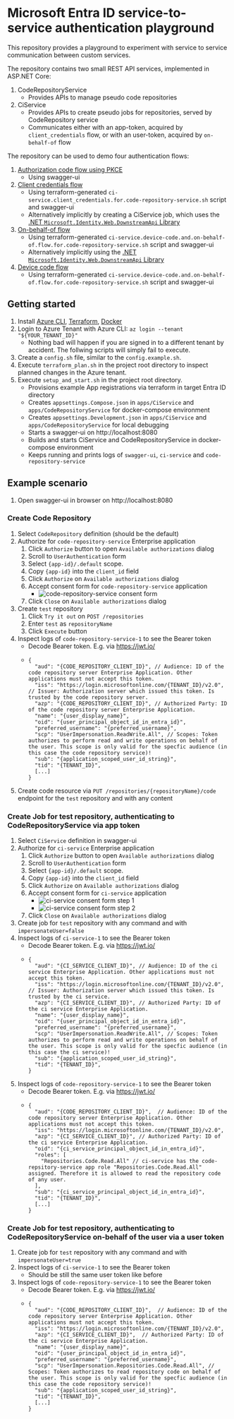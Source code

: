 # Microsoft Entra ID service-to-service authentication playground

This repository provides a playground to experiment with service to service communication between custom services.

The repository contains two small REST API services, implemented in ASP.NET Core:

1. CodeRepositoryService
    * Provides APIs to manage pseudo code repositories
2. CiService
    * Provides APIs to create pseudo jobs for repositories, served by CodeRepository service
    * Communicates either with an app-token, acquired by `client_credentials` flow, or with an user-token, acquired by `on-behalf-of` flow

The repository can be used to demo four authentication flows:

1. [Authorization code flow using PKCE](https://learn.microsoft.com/en-us/entra/identity-platform/v2-oauth2-client-creds-grant-flow)
    * Using swagger-ui
2. [Client credentials flow](https://learn.microsoft.com/en-us/entra/identity-platform/v2-oauth2-client-creds-grant-flow)
    * Using terraform-generated `ci-service.client_credentials.for.code-repository-service.sh` script and swagger-ui
    * Alternatively implicitly by creating a CiService job, which uses the [.NET `Microsoft.Identity.Web.DownstreamApi` Library](https://learn.microsoft.com/en-us/entra/identity-platform/scenario-web-api-call-api-app-configuration?tabs=aspnetcore)
3. [On-behalf-of flow](https://learn.microsoft.com/en-us/entra/identity-platform/v2-oauth2-on-behalf-of-flow)
    * Using terraform-generated `ci-service.device-code.and.on-behalf-of.flow.for.code-repository-service.sh` script and swagger-ui
    * Alternatively implicitly using the [.NET `Microsoft.Identity.Web.DownstreamApi` Library](https://learn.microsoft.com/en-us/entra/identity-platform/scenario-web-api-call-api-app-configuration?tabs=aspnetcore)
4. [Device code flow](https://learn.microsoft.com/en-us/entra/identity-platform/v2-oauth2-device-code)
    * Using terraform-generated `ci-service.device-code.and.on-behalf-of.flow.for.code-repository-service.sh` script and swagger-ui

## Getting started

1. Install [Azure CLI](https://learn.microsoft.com/en-us/cli/azure/install-azure-cli#install), [Terraform](https://developer.hashicorp.com/terraform/install?product_intent=terraform), [Docker](https://docs.docker.com/engine/install/)
2. Login to Azure Tenant with Azure CLI: `az login --tenant "${YOUR_TENANT_ID}"`
    * Nothing bad will happen if you are signed in to a different tenant by accident. The follwing scripts will simply fail to execute.
3. Create a `config.sh` file, similar to the `config.example.sh`.
4. Execute `terraform_plan.sh` in the project root directory to inspect planned changes in the Azure tenant.
5. Execute `setup_and_start.sh` in the project root directory.
    * Provisions example App registrations via terraform in target Entra ID directory
    * Creates `appsettings.Compose.json` in `apps/CiService` and `apps/CodeRepositoryService` for docker-compose environment
    * Creates `appsettings.Development.json` in `apps/CiService` and `apps/CodeRepositoryService` for local debugging
    * Starts a swagger-ui on http://localhost:8080
    * Builds and starts CiService and CodeRepositoryService in docker-compose environment
    * Keeps running and prints logs of `swagger-ui`, `ci-service` and `code-repository-service`

## Example scenario

1. Open swagger-ui in browser on http://localhost:8080

### Create Code Repository

1. Select `CodeRepository` definition (should be the default)
2. Authorize for `code-repository-service` Enterprise application
    1. Click `Authorize` button to open `Available authorizations` dialog
    2. Scroll to `UserAuthentication` form
    3. Select `{app-id}/.default` scope.
    4. Copy `{app-id}` into the `client_id` field
    5. Click `Authorize` on `Available authorizations` dialog
    6. Accept consent form for `code-repository-service` application
        * ![code-repository-service consent form](./docs/images/code_repository_service_consent_dialog.png)
    7. Click `Close` on `Available authorizations` dialog
3. Create `test` repository
    1. Click `Try it out` on `POST /repositories`
    2. Enter `test` as `repositoryName`
    3. Click `Execute` button
4. Inspect logs of `code-repository-service-1` to see the Bearer token
    * Decode Bearer token. E.g. via https://jwt.io/
    * ```
      {
        "aud": "{CODE_REPOSITORY_CLIENT_ID}", // Audience: ID of the code repository server Enterprise Application. Other applications must not accept this token.
        "iss": "https://login.microsoftonline.com/{TENANT_ID}/v2.0", // Issuer: Authorization server which issued this token. Is trusted by the code repository server.
        "azp": "{CODE_REPOSITORY_CLIENT_ID}", // Authorized Party: ID of the code repository server Enterprise Application.
        "name": "{user_display_name}",
        "oid": "{user_principal_object_id_in_entra_id}",
        "preferred_username": "{preferred_username}",
        "scp": "UserImpersonation.ReadWrite.All", // Scopes: Token authorizes to perform read and write operations on behalf of the user. This scope is only valid for the specfic audience (in this case the code repository service)!
        "sub": "{application_scoped_user_id_string}",
        "tid": "{TENANT_ID}",
        [...]
      }
      ```
5. Create code resource via `PUT /repositories/{repositoryName}/code` endpoint for the `test` repository and with any content

### Create Job for test repository, authenticating to CodeRepositoryService via app token

1. Select `CiService` definition in swagger-ui
2. Authorize for `ci-service` Enterprise application
    1. Click `Authorize` button to open `Available authorizations` dialog
    2. Scroll to `UserAuthentication` form
    3. Select `{app-id}/.default` scope.
    4. Copy `{app-id}` into the `client_id` field
    5. Click `Authorize` on `Available authorizations` dialog
    6. Accept consent form for `ci-service` application
        * ![ci-service consent form step 1](./docs/images/ci_service_consent_dialog_1.png)
        * ![ci-service consent form step 2](./docs/images/ci_service_consent_dialog_2.png)
    7. Click `Close` on `Available authorizations` dialog
3. Create job for `test` repository with any command and with `impersonateUser=false`
4. Inspect logs of `ci-service-1` to see the Bearer token
    * Decode Bearer token. E.g. via https://jwt.io/
    * ```
      {
        "aud": "{CI_SERVICE_CLIENT_ID}", // Audience: ID of the ci service Enterprise Application. Other applications must not accept this token.
        "iss": "https://login.microsoftonline.com/{TENANT_ID}/v2.0", // Issuer: Authorization server which issued this token. Is trusted by the ci service.
        "azp": "{CI_SERVICE_CLIENT_ID}", // Authorized Party: ID of the ci service Enterprise Application.
        "name": "{user_display_name}",
        "oid": "{user_principal_object_id_in_entra_id}",
        "preferred_username": "{preferred_username}",
        "scp": "UserImpersonation.ReadWrite.All", // Scopes: Token authorizes to perform read and write operations on behalf of the user. This scope is only valid for the specfic audience (in this case the ci service)!
        "sub": "{application_scoped_user_id_string}",
        "tid": "{TENANT_ID}",
      }
      ```
5. Inspect logs of `code-repository-service-1` to see the Bearer token
    * Decode Bearer token. E.g. via https://jwt.io/
    * ```
      {
        "aud": "{CODE_REPOSITORY_CLIENT_ID}",  // Audience: ID of the code repository server Enterprise Application. Other applications must not accept this token.
        "iss": "https://login.microsoftonline.com/{TENANT_ID}/v2.0",
        "azp": "{CI_SERVICE_CLIENT_ID}", // Authorized Party: ID of the ci service Enterprise Application.
        "oid": "{ci_service_principal_object_id_in_entra_id}",
        "roles": [
          "Repositories.Code.Read.All" // ci-service has the code-repsitory-service app role "Repositories.Code.Read.All" assigned. Therefore it is allowed to read the repository code of any user.
        ],
        "sub": "{ci_service_principal_object_id_in_entra_id}",
        "tid": "{TENANT_ID}",
        [...]
      }
      ```

### Create Job for test repository, authenticating to CodeRepositoryService on-behalf of the user via a user token

1. Create job for `test` repository with any command and with `impersonateUser=true`
2. Inspect logs of `ci-service-1` to see the Bearer token
   * Should be still the same user token like before 
3. Inspect logs of `code-repository-service-1` to see the Bearer token
    * Decode Bearer token. E.g. via https://jwt.io/
    * ```
      {
        "aud": "{CODE_REPOSITORY_CLIENT_ID}",  // Audience: ID of the code repository server Enterprise Application. Other applications must not accept this token.
        "iss": "https://login.microsoftonline.com/{TENANT_ID}/v2.0",
        "azp": "{CI_SERVICE_CLIENT_ID}",  // Authorized Party: ID of the ci service Enterprise Application.
        "name": "{user_display_name}",
        "oid": "{user_principal_object_id_in_entra_id}",
        "preferred_username": "{preferred_username}",
        "scp": "UserImpersonation.Repositories.Code.Read.All", // Scopes: Token authorizes to read repository code on behalf of the user. This scope is only valid for the specfic audience (in this case the code repository service)!
        "sub": "{application_scoped_user_id_string}",
        "tid": "{TENANT_ID}",
        [...]
      }
      ```
